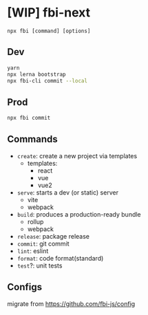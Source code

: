# [WIP] fbi-next

`npx fbi [command] [options]`

## Dev

```bash
yarn
npx lerna bootstrap
npx fbi-cli commit --local
```

## Prod

```bash
npx fbi commit
```

## Commands

- `create`: create a new project via templates
  - templates:
    - react
    - vue
    - vue2
- `serve`: starts a dev (or static) server
  - vite
  - webpack
- `build`: produces a production-ready bundle
  - rollup
  - webpack
- `release`: package release
- `commit`: git commit
- `lint`: eslint
- `format`: code format(standard)
- `test`?: unit tests

## Configs

migrate from https://github.com/fbi-js/config
